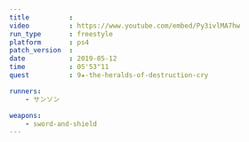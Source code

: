 ```yaml
---
title          :
video          : https://www.youtube.com/embed/Py3ivlMA7hw
run_type       : freestyle
platform       : ps4
patch_version  : 
date           : 2019-05-12
time           : 05'53"11
quest          : 9★-the-heralds-of-destruction-cry

runners:
    - サンソン

weapons:
    - sword-and-shield
---
```

